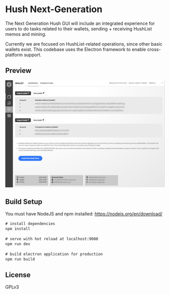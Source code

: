 #  Hush Next-Generation

The Next Generation Hush GUI will include an integrated experience for users to do tasks
related to their wallets, sending + receiving HushList memos and mining.

Currently we are focused on HushList-related operations, since other basic wallets
exist. This codebase uses the Electron framework to enable cross-platform support.

## Preview

<img src="https://raw.githubusercontent.com/MyHush/hush-ng/dev/static/hush-ng-addresses-preview.png" alt="Hush-NG preview">

## Build Setup

You must have NodeJS and npm installed: https://nodejs.org/en/download/

    # install dependencies
    npm install

    # serve with hot reload at localhost:9080
    npm run dev

    # build electron application for production
    npm run build

## License

GPLv3

